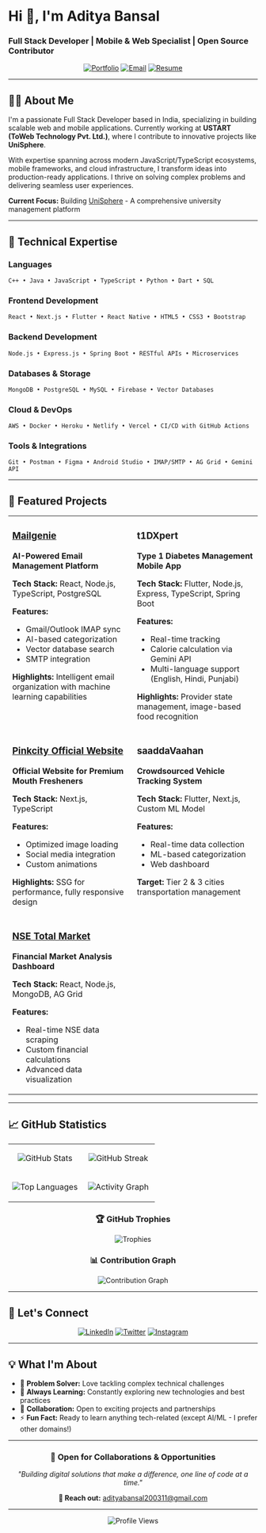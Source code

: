 # Hi 👋, I'm Aditya Bansal  

### Full Stack Developer | Mobile & Web Specialist | Open Source Contributor

<div align="center">
  
[![Portfolio](https://img.shields.io/badge/Portfolio-aditya--bansal.tech-4285F4?style=for-the-badge&logo=google-chrome&logoColor=white)](https://aditya-bansal.tech/)
[![Email](https://img.shields.io/badge/Email-adityabansal200311%40gmail.com-EA4335?style=for-the-badge&logo=gmail&logoColor=white)](mailto:adityabansal200311@gmail.com)
[![Resume](https://img.shields.io/badge/Resume-View%20PDF-0077B5?style=for-the-badge&logo=adobe-acrobat-reader&logoColor=white)](https://drive.google.com/file/d/1r6uKU6sIzTid9m__c_WF0r3761y7OVOc/view?usp=sharing)

</div>

---

## 👨‍💻 About Me

I'm a passionate Full Stack Developer based in India, specializing in building scalable web and mobile applications. Currently working at **USTART (ToWeb Technology Pvt. Ltd.)**, where I contribute to innovative projects like **UniSphere**.

With expertise spanning across modern JavaScript/TypeScript ecosystems, mobile frameworks, and cloud infrastructure, I transform ideas into production-ready applications. I thrive on solving complex problems and delivering seamless user experiences.

**Current Focus:** Building [UniSphere](https://unisphere.bmu.edu.in/) - A comprehensive university management platform

---

## 🚀 Technical Expertise

### Languages
```
C++ • Java • JavaScript • TypeScript • Python • Dart • SQL
```

### Frontend Development
```
React • Next.js • Flutter • React Native • HTML5 • CSS3 • Bootstrap
```

### Backend Development
```
Node.js • Express.js • Spring Boot • RESTful APIs • Microservices
```

### Databases & Storage
```
MongoDB • PostgreSQL • MySQL • Firebase • Vector Databases
```

### Cloud & DevOps
```
AWS • Docker • Heroku • Netlify • Vercel • CI/CD with GitHub Actions
```

### Tools & Integrations
```
Git • Postman • Figma • Android Studio • IMAP/SMTP • AG Grid • Gemini API
```

---

## 💼 Featured Projects

<table>
<tr>
<td width="50%" valign="top">

### [Mailgenie](https://mailgenie.aditya-bansal.tech)
**AI-Powered Email Management Platform**

**Tech Stack:** React, Node.js, TypeScript, PostgreSQL

**Features:**
- Gmail/Outlook IMAP sync
- AI-based categorization
- Vector database search
- SMTP integration

**Highlights:** Intelligent email organization with machine learning capabilities

</td>
<td width="50%" valign="top">

### t1DXpert
**Type 1 Diabetes Management Mobile App**

**Tech Stack:** Flutter, Node.js, Express, TypeScript, Spring Boot

**Features:**
- Real-time tracking
- Calorie calculation via Gemini API
- Multi-language support (English, Hindi, Punjabi)

**Highlights:** Provider state management, image-based food recognition

</td>
</tr>
<tr>
<td width="50%" valign="top">

### [Pinkcity Official Website](https://pinkcitymouthfresheners.com)
**Official Website for Premium Mouth Fresheners**

**Tech Stack:** Next.js, TypeScript

**Features:**
- Optimized image loading
- Social media integration
- Custom animations

**Highlights:** SSG for performance, fully responsive design

</td>
<td width="50%" valign="top">

### saaddaVaahan
**Crowdsourced Vehicle Tracking System**

**Tech Stack:** Flutter, Next.js, Custom ML Model

**Features:**
- Real-time data collection
- ML-based categorization
- Web dashboard

**Target:** Tier 2 & 3 cities transportation management

</td>
</tr>
<tr>
<td width="50%" valign="top">

### [NSE Total Market](https://nse-total-market.aditya-bansal.tech)
**Financial Market Analysis Dashboard**

**Tech Stack:** React, Node.js, MongoDB, AG Grid

**Features:**
- Real-time NSE data scraping
- Custom financial calculations
- Advanced data visualization

</td>
<td width="50%" valign="top">

</td>
</tr>
</table>

---

## 📈 GitHub Statistics

<div align="center">

<table>
<tr>
<td width="50%" align="center">
  
![GitHub Stats](https://github-readme-stats.vercel.app/api?username=simplyaditya&show_icons=true&locale=en&theme=radical&hide_border=true&include_all_commits=true&count_private=true)

</td>
<td width="50%" align="center">

![GitHub Streak](https://github-readme-streak-stats.herokuapp.com/?user=simplyaditya&theme=radical&hide_border=true)

</td>
</tr>
<tr>
<td width="50%" align="center">

![Top Languages](https://github-readme-stats.vercel.app/api/top-langs?username=simplyaditya&show_icons=true&locale=en&layout=compact&theme=radical&hide_border=true&langs_count=8)

</td>
<td width="50%" align="center">

![Activity Graph](https://github-readme-activity-graph.vercel.app/graph?username=simplyaditya&theme=redical&hide_border=true&area=true)

</td>
</tr>
</table>

### 🏆 GitHub Trophies

![Trophies](https://github-profile-trophy.vercel.app/?username=simplyaditya&theme=radical&no-frame=true&no-bg=true&row=1&column=7)

### 📊 Contribution Graph

![Contribution Graph](https://github-readme-activity-graph.vercel.app/graph?username=simplyaditya&bg_color=141321&color=ff0068&line=ff0068&point=ffffff&area=true&hide_border=true)

</div>

---

## 🤝 Let's Connect

<div align="center">

[![LinkedIn](https://img.shields.io/badge/LinkedIn-Connect-0077B5?style=for-the-badge&logo=linkedin&logoColor=white)](https://www.linkedin.com/in/aditya-bansal-developer)
[![Twitter](https://img.shields.io/badge/Twitter-Follow-1DA1F2?style=for-the-badge&logo=twitter&logoColor=white)](https://twitter.com/its_my_tweetz)
[![Instagram](https://img.shields.io/badge/Instagram-Follow-E4405F?style=for-the-badge&logo=instagram&logoColor=white)](https://instagram.com/imadityabansal)

</div>

---

## 💡 What I'm About

- 🎯 **Problem Solver:** Love tackling complex technical challenges
- 🌱 **Always Learning:** Constantly exploring new technologies and best practices
- 🤝 **Collaboration:** Open to exciting projects and partnerships
- ⚡ **Fun Fact:** Ready to learn anything tech-related (except AI/ML - I prefer other domains!)

---

<div align="center">

### 💬 Open for Collaborations & Opportunities

*"Building digital solutions that make a difference, one line of code at a time."*

**📧 Reach out:** adityabansal200311@gmail.com

</div>

---

<div align="center">
  <img src="https://komarev.com/ghpvc/?username=simplyaditya&label=Profile%20Views&color=0e75b6&style=flat" alt="Profile Views" />
</div>
